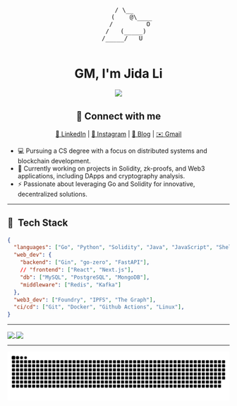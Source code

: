 <!-- <div id="header" align="center">
  <img src="https://media.giphy.com/media/M9gbBd9nbDrOTu1Mqx/giphy.gif" width="100"/>
</div> -->
<div id="header" align="center">
  <pre>
   / \__
       (    @\____
      /         O
    /   (_____)
  /_____/   U
  </pre>
</div>
<!-- <div id="header" align="center">
  <pre>
        ,_---~~~~~----._
    _,,_,*^____      _____``````````g*\"*, 
  / __/ /'     ^.  /      \ ^@q   f
 [  @f | @))    |  | @))   l  0 _/  
  \`/   \~____ / __ \_____/    \
    |           _l__l_           I
    }          [______]           I
    ]            | | |            |
    ]             ~ ~             |
    |                            |
     |                           |
  </pre>
</div> -->



<div align="center">
  <h1>GM, I'm Jida Li</h1>
</div>

<div>
  <p align="center">
    <img src="https://komarev.com/ghpvc/?username=jidalii&color=yellow" />
  </p>
</div>

<div align="center">
  <h2>📌 Connect with me</h2>
  <p>
    <a href="https://www.linkedin.com/in/jida-li/">🔗 LinkedIn</a> |
    <a href="https://www.instagram.com/jida_leeeee/">📸 Instagram</a> |
    <a href="https://jidalii.github.io/">📝 Blog</a> |
    <a href="mailto:jidali03@bu.edu">✉️ Gmail</a>
  </p>
</div>

- 💻 Pursuing a CS degree with a focus on distributed systems and blockchain development.
- 🔭 Currently working on projects in Solidity, zk-proofs, and Web3 applications, including DApps and cryptography analysis.
- ⚡ Passionate about leveraging Go and Solidity for innovative, decentralized solutions.

---

## 🚀 &nbsp;Tech Stack

```json
{
  "languages": ["Go", "Python", "Solidity", "Java", "JavaScript", "Shell", "C", "SQL/NoSQL"],
  "web_dev": {
    "backend": ["Gin", "go-zero", "FastAPI"],
    // "frontend": ["React", "Next.js"],
    "db": ["MySQL", "PostgreSQL", "MongoDB"],
    "middleware": ["Redis", "Kafka"]
  },
  "web3_dev": ["Foundry", "IPFS", "The Graph"],
  "ci/cd": ["Git", "Docker", "Github Actions", "Linux"],
}

```
---

<a href="https://github.com/jidalii/jidalii">
  <img height=200 align="center" src="https://github-readme-stats-git-master-jidalii.vercel.app/api/top-langs?username=jidalii&layout=compact&count-private=true&hide=EJS,jupyter%20notebook,html,css,MakeFile&langs_count=6&card_width=300&theme=vue-dark" />
</a>
<a href="https://github.com/jidalii/github-readme-stats">
  <img height=200 align="center" src="https://github-readme-stats-git-master-jidalii.vercel.app/api?username=jidalii&count-private=true&rank_icon=github&show_icons=true&card_width=320&theme=vue-dark" />
</a>

---

<picture>
  <source media="(prefers-color-scheme: dark)" srcset="https://raw.githubusercontent.com/platane/platane/output/github-contribution-grid-snake-dark.svg">
  <source media="(prefers-color-scheme: light)" srcset="https://raw.githubusercontent.com/platane/platane/output/github-contribution-grid-snake.svg">
  <img alt="github contribution grid snake animation" src="https://raw.githubusercontent.com/platane/platane/output/github-contribution-grid-snake.svg">
</picture>
